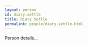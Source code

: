 ```yaml
---
layout: person
id: diary.settle
title: Diary Settle
permalink: people/diary.settle.html
---
```


Person details...